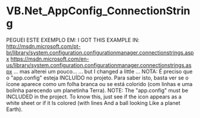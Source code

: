 # VB.Net_AppConfig_ConnectionString
PEGUEI ESTE EXEMPLO EM: I GOT THIS EXAMPLE IN: http://msdn.microsoft.com/pt-br/library/system.configuration.configurationmanager.connectionstrings.aspx https://msdn.microsoft.com/en-us/library/system.configuration.configurationmanager.connectionstrings.aspx ... mas alterei um pouco... ... but I changed a little ...  NOTA: É preciso que o "app.config" esteja INCLUÍDO no projeto. Para saber isto, basta ver se o ícone aparece como um folha branca ou        se está colorido (com linhas e uma bolinha parecendo um planetinha Terra). NOTE: The "app.config" must be INCLUDED in the project. To know this, just see if the icon appears as a white sheet or        if it Is colored (with lines And a ball looking Like a planet Earth).
